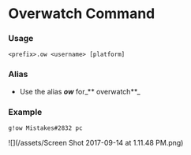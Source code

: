 # Overwatch Command

### Usage

`<prefix>.ow <username> [platform]`

### Alias

* Use the alias _**ow**_ for_** overwatch**_

### Example

`g!ow Mistakes#2832 pc`

![](/assets/Screen Shot 2017-09-14 at 1.11.48 PM.png)

### 



